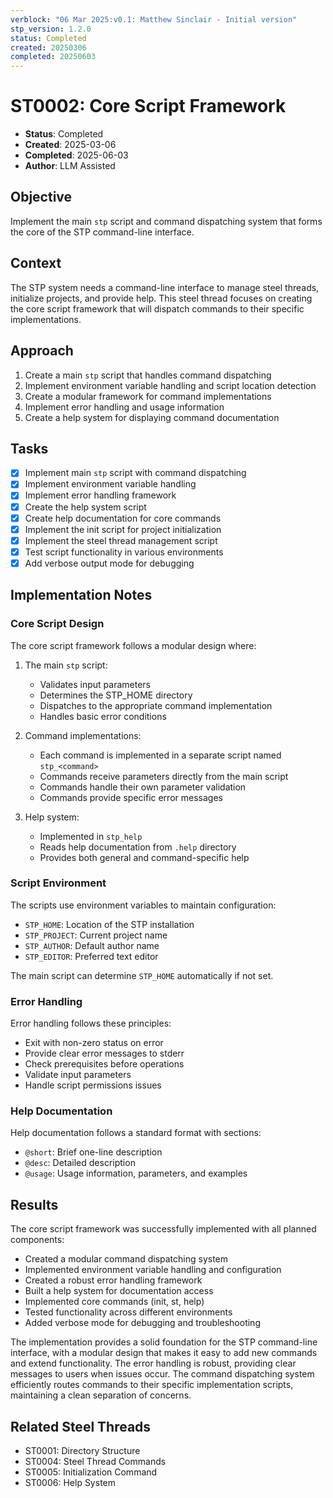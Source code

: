 ```yaml
---
verblock: "06 Mar 2025:v0.1: Matthew Sinclair - Initial version"
stp_version: 1.2.0
status: Completed
created: 20250306
completed: 20250603
---
```

# ST0002: Core Script Framework

- **Status**: Completed
- **Created**: 2025-03-06
- **Completed**: 2025-06-03
- **Author**: LLM Assisted

## Objective

Implement the main `stp` script and command dispatching system that forms the core of the STP command-line interface.

## Context

The STP system needs a command-line interface to manage steel threads, initialize projects, and provide help. This steel thread focuses on creating the core script framework that will dispatch commands to their specific implementations.

## Approach

1. Create a main `stp` script that handles command dispatching
2. Implement environment variable handling and script location detection
3. Create a modular framework for command implementations
4. Implement error handling and usage information
5. Create a help system for displaying command documentation

## Tasks

- [x] Implement main `stp` script with command dispatching
- [x] Implement environment variable handling
- [x] Implement error handling framework
- [x] Create the help system script
- [x] Create help documentation for core commands
- [x] Implement the init script for project initialization
- [x] Implement the steel thread management script
- [x] Test script functionality in various environments
- [x] Add verbose output mode for debugging

## Implementation Notes

### Core Script Design

The core script framework follows a modular design where:

1. The main `stp` script:
   - Validates input parameters
   - Determines the STP_HOME directory
   - Dispatches to the appropriate command implementation
   - Handles basic error conditions

2. Command implementations:
   - Each command is implemented in a separate script named `stp_<command>`
   - Commands receive parameters directly from the main script
   - Commands handle their own parameter validation
   - Commands provide specific error messages

3. Help system:
   - Implemented in `stp_help`
   - Reads help documentation from `.help` directory
   - Provides both general and command-specific help

### Script Environment

The scripts use environment variables to maintain configuration:

- `STP_HOME`: Location of the STP installation
- `STP_PROJECT`: Current project name
- `STP_AUTHOR`: Default author name
- `STP_EDITOR`: Preferred text editor

The main script can determine `STP_HOME` automatically if not set.

### Error Handling

Error handling follows these principles:

- Exit with non-zero status on error
- Provide clear error messages to stderr
- Check prerequisites before operations
- Validate input parameters
- Handle script permissions issues

### Help Documentation

Help documentation follows a standard format with sections:

- `@short`: Brief one-line description
- `@desc`: Detailed description
- `@usage`: Usage information, parameters, and examples

## Results

The core script framework was successfully implemented with all planned components:

- Created a modular command dispatching system
- Implemented environment variable handling and configuration
- Created a robust error handling framework
- Built a help system for documentation access
- Implemented core commands (init, st, help)
- Tested functionality across different environments
- Added verbose mode for debugging and troubleshooting

The implementation provides a solid foundation for the STP command-line interface, with a modular design that makes it easy to add new commands and extend functionality. The error handling is robust, providing clear messages to users when issues occur. The command dispatching system efficiently routes commands to their specific implementation scripts, maintaining a clean separation of concerns.

## Related Steel Threads

- ST0001: Directory Structure
- ST0004: Steel Thread Commands
- ST0005: Initialization Command
- ST0006: Help System
